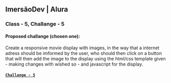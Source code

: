 ## ImersãoDev | Alura

### Class - 5, Challange - 5

#### Proposed challange (chosen one):

Create a responsive movie display with images, in the way that a internet adress should be imformed by the user, who should then click on a button that will then add the image to the display using the html/css template given - making changes with wished so - and javascript for the display.

#### [`Challange - 5`](https://codepen.io/lifrey/full/zYNNjWM "Challange#5 of ImersaoDev|Alura made in codepen.io online code editor")